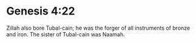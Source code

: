 # Genesis 4:22

Zillah also bore Tubal-cain; he was the forger of all instruments of bronze and iron. The sister of Tubal-cain was Naamah.
